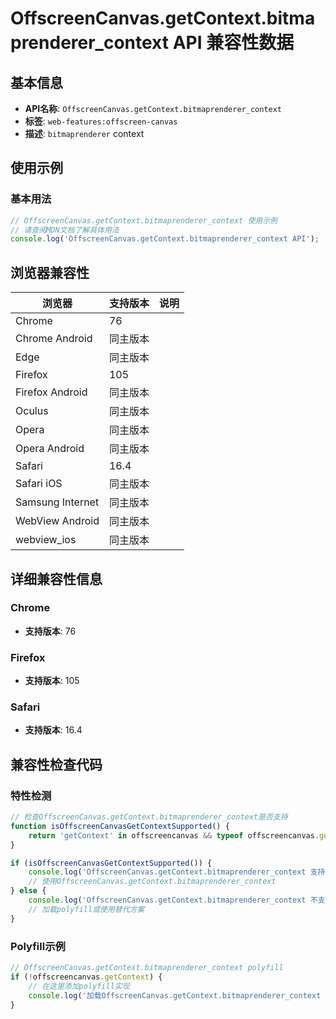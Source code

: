 # OffscreenCanvas.getContext.bitmaprenderer_context API 兼容性数据

## 基本信息

- **API名称**: `OffscreenCanvas.getContext.bitmaprenderer_context`
- **标签**: `web-features:offscreen-canvas`
- **描述**: `bitmaprenderer` context

## 使用示例

### 基本用法

```javascript
// OffscreenCanvas.getContext.bitmaprenderer_context 使用示例
// 请查阅MDN文档了解具体用法
console.log('OffscreenCanvas.getContext.bitmaprenderer_context API');
```

## 浏览器兼容性

| 浏览器 | 支持版本 | 说明 |
|--------|----------|------|
| Chrome | 76 |  |
| Chrome Android | 同主版本 |  |
| Edge | 同主版本 |  |
| Firefox | 105 |  |
| Firefox Android | 同主版本 |  |
| Oculus | 同主版本 |  |
| Opera | 同主版本 |  |
| Opera Android | 同主版本 |  |
| Safari | 16.4 |  |
| Safari iOS | 同主版本 |  |
| Samsung Internet | 同主版本 |  |
| WebView Android | 同主版本 |  |
| webview_ios | 同主版本 |  |

## 详细兼容性信息

### Chrome

- **支持版本**: 76

### Firefox

- **支持版本**: 105

### Safari

- **支持版本**: 16.4

## 兼容性检查代码

### 特性检测

```javascript
// 检查OffscreenCanvas.getContext.bitmaprenderer_context是否支持
function isOffscreenCanvasGetContextSupported() {
    return 'getContext' in offscreencanvas && typeof offscreencanvas.getContext === 'function';
}

if (isOffscreenCanvasGetContextSupported()) {
    console.log('OffscreenCanvas.getContext.bitmaprenderer_context 支持');
    // 使用OffscreenCanvas.getContext.bitmaprenderer_context
} else {
    console.log('OffscreenCanvas.getContext.bitmaprenderer_context 不支持，需要polyfill');
    // 加载polyfill或使用替代方案
}
```

### Polyfill示例

```javascript
// OffscreenCanvas.getContext.bitmaprenderer_context polyfill
if (!offscreencanvas.getContext) {
    // 在这里添加polyfill实现
    console.log('加载OffscreenCanvas.getContext.bitmaprenderer_context polyfill');
}
```


